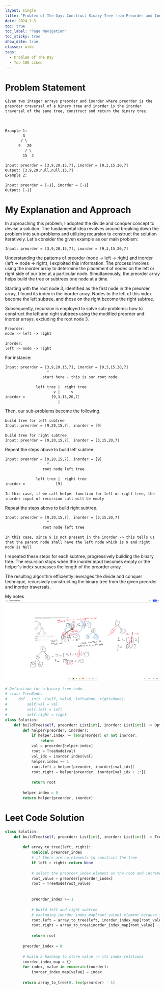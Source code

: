 ```yaml
---
layout: single
title: "Problem of The Day: Construct Binary Tree from Preorder and Inorder Traversal"
date: 2024-1-3
toc: true
toc_label: "Page Navigation"
toc_sticky: true
show_date: true
classes: wide
tags:
  - Problem of The Day
  - Top 100 Liked
---
```

# Problem Statement
```
Given two integer arrays preorder and inorder where preorder is the preorder traversal of a binary tree and inorder is the inorder traversal of the same tree, construct and return the binary tree.

 

Example 1:
        3
       / \
      9   20
         / \
        15  3

Input: preorder = [3,9,20,15,7], inorder = [9,3,15,20,7]
Output: [3,9,20,null,null,15,7]
Example 2:

Input: preorder = [-1], inorder = [-1]
Output: [-1]
```

# My Explanation and Approach
In approaching this problem, I adopted the divide and conquer concept to devise a solution. The fundamental idea revolves around breaking down the problem into sub-problems and utilizing recursion to construct the solution iteratively. Let's consider the given example as our main problem:

```
Input: preorder = [3,9,20,15,7], inorder = [9,3,15,20,7]
```

Understanding the patterns of preorder (node -> left -> right) and inorder (left -> node -> right), I exploited this information. The process involves using the inorder array to determine the placement of nodes on the left or right side of our tree at a particular node. Simultaneously, the preorder array helps build the tree or subtrees one node at a time.

Starting with the root node 3, identified as the first node in the preorder array, I found its index in the inorder array. Nodes to the left of this index become the left subtree, and those on the right become the right subtree.

Subsequently, recursion is employed to solve sub-problems: how to construct the left and right subtrees using the modified preorder and inorder arrays, excluding the root node 3.

```
Preorder:
node -> left -> right

Inorder:
left -> node -> right
```

For instance:
```
Input: preorder = [3,9,20,15,7], inorder = [9,3,15,20,7]
                   ^
                 start here - this is our root node

              left tree |  right tree
                      v |     v 
inorder =            [9,3,15,20,7]
                        |
```

Then, our sub-problems become the following.
```
build tree for left subtree 
Input: preorder = [9,20,15,7], inorder = [9]

build tree for right subtree
Input: preorder = [9,20,15,7], inorder = [3,15,20,7]
```

Repeat the steps above to build left subtree.
```
Input: preorder = [9,20,15,7], inorder = [9]
                   ^
                 root node left tree

              left tree |  right tree
inorder =              [9]

In this case, if we call helper function for left or right tree, the inorder input of recursion call will be empty
```

Repeat the steps above to build right subtree.
```
Input: preorder = [9,20,15,7], inorder = [3,15,20,7]
                   ^
                 root node left tree

In this case, since 9 is not present in the inorder -> this tells us that the parent node shall have the left node which is 9 and right node is Null
```

I repeated these steps for each subtree, progressively building the binary tree. The recursion stops when the inorder input becomes empty or the helper's index surpasses the length of the preorder array.

The resulting algorithm efficiently leverages the divide and conquer technique, recursively constructing the binary tree from the given preorder and inorder traversals.

My notes
[![note](/assets/images/2024-01-03_17-22-54-build-tree-node.png)](/assets/images/2024-01-03_17-22-54-build-tree-node.png)

```python
# Definition for a binary tree node.
# class TreeNode:
#     def __init__(self, val=0, left=None, right=None):
#         self.val = val
#         self.left = left
#         self.right = right
class Solution:
    def buildTree(self, preorder: List[int], inorder: List[int]) -> Optional[TreeNode]:
        def helper(preorder, inorder):
            if helper.index >= len(preorder) or not inorder:
                return
            val = preorder[helper.index]
            root = TreeNode(val)
            val_idx = inorder.index(val)
            helper.index += 1
            root.left = helper(preorder, inorder[:val_idx])
            root.right = helper(preorder, inorder[val_idx + 1:])

            return root

        helper.index = 0
        return helper(preorder, inorder)
```
# Leet Code Solution
```python
class Solution:
    def buildTree(self, preorder: List[int], inorder: List[int]) -> TreeNode:

        def array_to_tree(left, right):
            nonlocal preorder_index
            # if there are no elements to construct the tree
            if left > right: return None

            # select the preorder_index element as the root and increment it
            root_value = preorder[preorder_index]
            root = TreeNode(root_value)


            preorder_index += 1

            # build left and right subtree
            # excluding inorder_index_map[root_value] element because it's the root
            root.left = array_to_tree(left, inorder_index_map[root_value] - 1)
            root.right = array_to_tree(inorder_index_map[root_value] + 1, right)

            return root

        preorder_index = 0

        # build a hashmap to store value -> its index relations
        inorder_index_map = {}
        for index, value in enumerate(inorder):
            inorder_index_map[value] = index

        return array_to_tree(0, len(preorder) - 1)
```